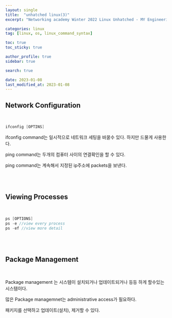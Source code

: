 ```yaml
---
layout: single
title:  "unhatched linux(3)"
excerpt: "Networking academy Winter 2022 Linux Unhatched - MY Engineering Camp"

categories: linux
tag: [linux, os, linux_command_syntax]

toc: true
toc_sticky: true

author_profile: true
sidebar: true

search: true

date: 2023-01-08
last_modified_at: 2023-01-08
---
```


## Network Configuration

<br/>

```C
ifconfig [OPTINS]
```

ifconfig command는 일시적으로 네트워크 세팅을 바꿀수 있다. 하지만 드물게 사용한다.

ping command는 두개의 컴퓨터 사이의 연결확인을 할 수 있다.

ping command는 계속해서 지정된 ip주소에 packets을 보낸다.

<br/><br/>

## Viewing Processes

<br/>

```C
ps [OPTIONS]
ps -e //view every process
ps -ef //view more detail
```

<br/><br/>

## Package Management

<br/>

Package management 는 시스템이 설치되거나 업데이트되거나 등등 하게 할수있는 시스템이다.

많은 Package managemnet는 administrative access가 필요하다.

패키지를 선택하고 업데이트(설치), 제거할 수 있다.
